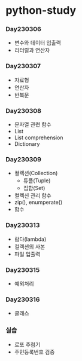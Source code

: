 ﻿# python-study

### Day230306
-  변수와 데이터 입출력
-  리터럴과 연산자

### Day230307
-  자료형
-  연산자
-  반복문

### Day230308
-  문자열 관련 함수
-  List
-  List comprehension
-  Dictionary

### Day230309
- 컬렉션(Collection)
  -  튜플(Tuple)
  -  집합(Set)
-  컬렉션 관리 함수
  - zip(), enumperate()
- 함수

### Day230313
-  람다(lambda)
-  컬렉션의 사본
-  파일 입출력

### Day230315
- 예외처리

### Day230316
- 클래스

### 실습
- 로또 추첨기
- 주민등록번호 검증
